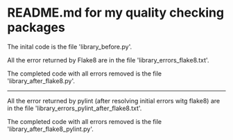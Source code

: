 # README.md for my quality checking packages

The inital code is the file 'library_before.py'.

All the error returned by Flake8 are in the file 'library_errors_flake8.txt'.

The completed code with all errors removed is the file 'library_after_flake8.py'.
<hr>
All the error returned by pylint (after resolving initial errors witg flake8) are in the file 'library_errors_pylint_after_flake8.txt'.

The completed code with all errors removed is the file 'library_after_flake8_pylint.py'.